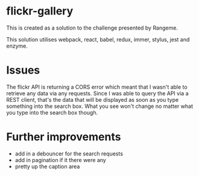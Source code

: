 # flickr-gallery

This is created as a solution to the challenge presented by Rangeme.

This solution utilises webpack, react, babel, redux, immer, stylus, jest and enzyme.

# Issues

The flickr API is returning a CORS error which meant that I wasn't able to retrieve any data via any requests. Since I was able to query the API via a REST client, that's the data that will be displayed as soon as you type something into the search box. What you see won't change no matter what you type into the search box though.

# Further improvements

- add in a debouncer for the search requests
- add in pagination if it there were any
- pretty up the caption area

